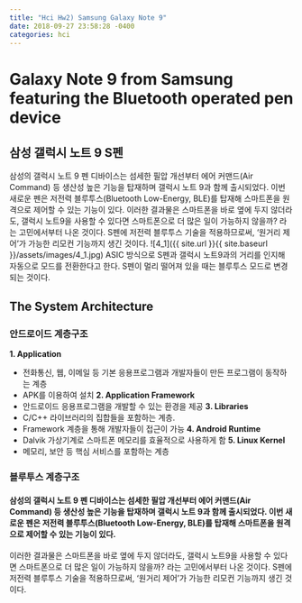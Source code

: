 ```yaml
---
title: "Hci Hw2) Samsung Galaxy Note 9"
date: 2018-09-27 23:58:28 -0400
categories: hci
---
```

# Galaxy Note 9 from Samsung featuring the Bluetooth operated pen device

## 삼성 갤럭시 노트 9 S펜
삼성의 갤럭시 노트 9 펜 디바이스는 섬세한 필압 개선부터 에어 커맨드(Air Command) 등 생산성 높은 기능을 탑재하며 갤럭시 노트 9과 함께 출시되었다. 이번 새로운 펜은 저전력 블루투스(Bluetooth Low-Energy, BLE)를 탑재해 스마트폰을 원격으로 제어할 수 있는 기능이 있다.
이러한 결과물은 스마트폰을 바로 옆에 두지 않더라도, 갤럭시 노트9을 사용할 수 있다면 스마트폰으로 더 많은 일이 가능하지 않을까? 라는 고민에서부터 나온 것이다. S펜에 저전력 블루투스 기술을 적용하므로써, ‘원거리 제어’가 가능한 리모컨 기능까지 생긴 것이다.
![4_1]({{ site.url }}{{ site.baseurl }}/assets/images/4_1.jpg)
ASIC 방식으로 S펜과 갤럭시 노트9과의 거리를 인지해 자동으로 모드를 전환한다고 한다. S펜이 멀리 떨어져 있을 때는 블루투스 모드로 변경되는 것이다.


## The System Architecture
### 안드로이드 계층구조
**1.	Application**
  * 전화통신, 웹, 이메일 등 기본 응용프로그램과 개발자들이 만든 프로그램이 동작하는 계층
  * APK를 이용하여 설치
**2.	Application Framework**
  * 안드로이드 응용프로그램을 개발할 수 있는 환경을 제공
**3.	Libraries**
  * C/C++ 라이브러리의 집합들을 포함하는 계층.
  * Framework 계층을 통해 개발자들이 접근이 가능
**4.	Android Runtime**
  * Dalvik 가상기계로 스마트폰 메모리를 효율적으로 사용하게 함
**5.	Linux Kernel**
  * 메모리, 보안 등 핵심 서비스를 포함하는 계층

### 블루투스 계층구조
#### 삼성의 갤럭시 노트 9 펜 디바이스는 섬세한 필압 개선부터 에어 커맨드(Air Command) 등 생산성 높은 기능을 탑재하며 갤럭시 노트 9과 함께 출시되었다. 이번 새로운 펜은 저전력 블루투스(Bluetooth Low-Energy, BLE)를 탑재해 스마트폰을 원격으로 제어할 수 있는 기능이 있다.
이러한 결과물은 스마트폰을 바로 옆에 두지 않더라도, 갤럭시 노트9을 사용할 수 있다면 스마트폰으로 더 많은 일이 가능하지 않을까? 라는 고민에서부터 나온 것이다.
S펜에 저전력 블루투스 기술을 적용하므로써, ‘원거리 제어’가 가능한 리모컨 기능까지 생긴 것이다.


